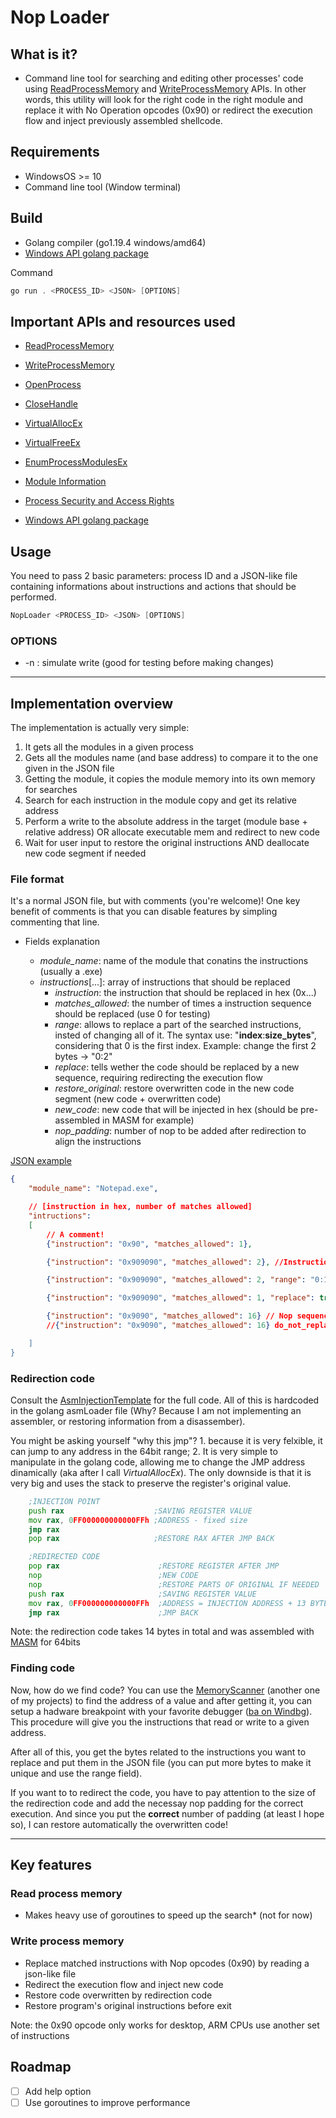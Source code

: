 # Nop Loader

## What is it?

- Command line tool for searching and editing other processes' code using [ReadProcessMemory](https://learn.microsoft.com/en-us/windows/win32/api/memoryapi/nf-memoryapi-readprocessmemory) and [WriteProcessMemory](https://learn.microsoft.com/en-us/windows/win32/api/memoryapi/nf-memoryapi-writeprocessmemory) APIs. In other words, this utility will look for the right code in the right module and replace it with No Operation opcodes (0x90) or redirect the execution flow and inject previously assembled shellcode.

## Requirements

- WindowsOS >= 10
- Command line tool (Window terminal)

## Build

- Golang compiler (go1.19.4 windows/amd64)
- [Windows API golang package](https://pkg.go.dev/golang.org/x/sys/windows)

Command

```powershell
go run . <PROCESS_ID> <JSON> [OPTIONS]
```

## Important APIs and resources used

- [ReadProcessMemory](https://learn.microsoft.com/en-us/windows/win32/api/memoryapi/nf-memoryapi-readprocessmemory)

- [WriteProcessMemory](https://learn.microsoft.com/en-us/windows/win32/api/memoryapi/nf-memoryapi-writeprocessmemory)

- [OpenProcess](https://learn.microsoft.com/en-us/windows/win32/api/processthreadsapi/nf-processthreadsapi-openprocess)

- [CloseHandle](https://learn.microsoft.com/en-us/windows/win32/api/handleapi/nf-handleapi-closehandle)

- [VirtualAllocEx](https://learn.microsoft.com/en-us/windows/win32/api/memoryapi/nf-memoryapi-virtualallocex)

- [VirtualFreeEx](https://learn.microsoft.com/en-us/windows/win32/api/memoryapi/nf-memoryapi-virtualfreeex)

- [EnumProcessModulesEx](https://learn.microsoft.com/en-us/windows/win32/api/psapi/nf-psapi-enumprocessmodulesex)

- [Module Information](https://learn.microsoft.com/en-us/windows/win32/psapi/module-information)

- [Process Security and Access Rights](https://learn.microsoft.com/en-us/windows/win32/procthread/process-security-and-access-rights)

- [Windows API golang package](https://pkg.go.dev/golang.org/x/sys/windows)

## Usage

You need to pass 2 basic parameters: process ID and a JSON-like file containing informations about instructions and actions that should be performed.


```powershell
NopLoader <PROCESS_ID> <JSON> [OPTIONS]
```
### OPTIONS
- -n : simulate write (good for testing before making changes)

---

## Implementation overview

The implementation is actually very simple:

1. It gets all the modules in a given process
1. Gets all the modules name (and base address) to compare it to the one given in the JSON file
1. Getting the module, it copies the module memory into its own memory for searches
1. Search for each instruction in the module copy and get its relative address
1. Perform a write to the absolute address in the target (module base + relative address) OR allocate executable mem and redirect to new code
1. Wait for user input to restore the original instructions AND deallocate new code segment if needed

### File format

It's a normal JSON file, but with comments (you're welcome)! One key benefit of comments is that you can disable features by simpling commenting that line.

- Fields explanation

    - *module_name*: name of the module that conatins the instructions (usually a .exe)
    - *instructions*[...]: array of instructions that should be replaced
        - *instruction*: the instruction that should be replaced in hex (0x...)
        - *matches_allowed*: the number of times a instruction sequence should be replaced (use 0 for testing)
        - *range*: allows to replace a part of the searched instructions, insted of changing all of it. The syntax use: "**index**:**size_bytes**", considering that 0 is the first index. Example: change the first 2 bytes -> "0:2"
        - *replace*: tells wether the code should be replaced by a new sequence, requiring redirecting the execution flow
        - *restore_original*: restore overwritten code in the new code segment (new code + overwritten code)
        - *new_code*: new code that will be injected in hex (should be pre-assembled in MASM for example)
        - *nop_padding*: number of nop to be added after redirection to align the instructions

[JSON example](https://github.com/HackTestes/NopLoader/blob/master/parameters.json)
```json
{
    "module_name": "Notepad.exe",

    // [instruction in hex, number of matches allowed]
    "intructions":
    [
        // A comment!
        {"instruction": "0x90", "matches_allowed": 1},

        {"instruction": "0x909090", "matches_allowed": 2}, //Instructions can have different lengths

        {"instruction": "0x909090", "matches_allowed": 2, "range": "0:1"},

        {"instruction": "0x909090", "matches_allowed": 1, "replace": true, "restore_original": true, "new_code": "0x909090909090", "nop_padding": 0},

        {"instruction": "0x9090", "matches_allowed": 16} // Nop sequence in the code
        //{"instruction": "0x9090", "matches_allowed": 16} do_not_replace me"

    ]
}

```

### Redirection code

Consult the [AsmInjectionTemplate](https://github.com/HackTestes/NopLoader/blob/master/AsmInjectionTemplate.asm) for the full code. All of this is hardcoded in the golang asmLoader file (Why? Because I am not implementing an assembler, or restoring information from a disassember).

You might be asking yourself "why this jmp"? 1. because it is very felxible, it can jump to any address in the 64bit range; 2. It is very simple to manipulate in the golang code, allowing me to change the JMP address dinamically (aka after I call *VirtualAllocEx*). The only downside is that it is very big and uses the stack to preserve the register's original value.

```asm
    ;INJECTION POINT
    push rax                    ;SAVING REGISTER VALUE
    mov rax, 0FF000000000000FFh ;ADDRESS - fixed size
    jmp rax
    pop rax                     ;RESTORE RAX AFTER JMP BACK

    ;REDIRECTED CODE
    pop rax                      ;RESTORE REGISTER AFTER JMP
    nop                          ;NEW CODE
    nop                          ;RESTORE PARTS OF ORIGINAL IF NEEDED
    push rax                     ;SAVING REGISTER VALUE
    mov rax, 0FF000000000000FFh  ;ADDRESS = INJECTION ADDRESS + 13 BYTES
    jmp rax                      ;JMP BACK
```

Note: the redirection code takes 14 bytes in total and was assembled with [MASM](https://learn.microsoft.com/pt-br/cpp/assembler/masm/masm-for-x64-ml64-exe?view=msvc-170) for 64bits

### Finding code

Now, how do we find code? You can use the [MemoryScanner](https://github.com/HackTestes/MemoryScanner) (another one of my projects) to find the address of a value and after getting it, you can setup a hadware breakpoint with your favorite debugger ([ba on Windbg](https://github.com/HackTestes/MemoryScanner)). This procedure will give you the instructions that read or write to a given address.

After all of this, you get the bytes related to the instructions you want to replace and put them in the JSON file (you can put more bytes to make it unique and use the range field).

If you want to to redirect the code, you have to pay attention to the size of the redirection code and add the necessay nop padding for the correct execution. And since you put the **correct** number of padding (at least I hope so), I can restore automatically the overwritten code!

---

## Key features

### Read process memory
- Makes heavy use of goroutines to speed up the search* (not for now)

### Write process memory
- Replace matched instructions with Nop opcodes (0x90) by reading a json-like file
- Redirect the execution flow and inject new code
- Restore code overwritten by redirection code
- Restore program's original instructions before exit

Note: the 0x90 opcode only works for desktop, ARM CPUs use another set of instructions

## Roadmap

* [ ] Add help option
* [ ] Use goroutines to improve performance
